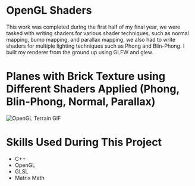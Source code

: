 # OpenGL Shaders
This work was completed during the first half of my final year, we were tasked with writing shaders for various shader techniques, such as normal mapping, bump mapping, and parallax mapping, we also had to write shaders for multiple lighting techniques such as Phong and Blin-Phong. I built my renderer from the ground up using GLFW and glew.

# Planes with Brick Texture using Different Shaders Applied (Phong, Blin-Phong, Normal, Parallax)
![OpenGL Terrain GIF](https://github.com/geohan98/geohan98.github.io/blob/master/Images/EEIIQaIQXK.gif)

# Skills Used During This Project
* C++
* OpenGL
* GLSL
* Matrix Math


